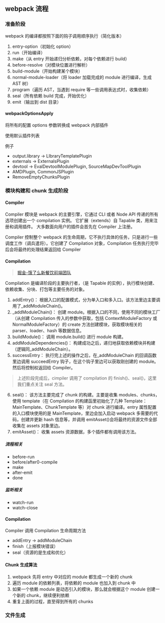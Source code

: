 ## webpack 流程

### 准备阶段

webpack 的编译都按照下面的钩子调用顺序执行（简化版本）

1. entry-option（初始化 option）
2. run（开始编译）
3. make（从 entry 开始递归分析依赖，对每个依赖进行 build）
4. before-resolve（对模块位置进行解析）
5. build-module（开始构建某个模块）
6. normal-module-loader（将 loader 加载完成的 module 进行编译，生成 AST 树）
7. program（遍历 AST，当遇到 require 等一些调用表达式时，收集依赖）
8. seal（所有依赖 build 完成，开始优化）
9. emit（输出到 dist 目录）

#### webpackOptionsApply

将所有的配置 options 参数转换成 webpack 内部插件

使用默认插件列表

例子

- output.library -> LIbraryTemplatePlugin
- externals -> ExternalsPlugin
- devtool -> EvalDevtoolModulePlugin, SourceMapDevToolPlugin
- AMDPlugin, CommonJSPlugin
- RemoveEmptyChunksPlugin

### 模块构建和 chunk 生成阶段

#### Compiler

Compiler 模块是 webpack 的主要引擎，它通过 CLI 或者 Node API 传递的所有选项创建出一个 compilation 实例。 它扩展（extends）自 Tapable 类，用来注册和调用插件。 大多数面向用户的插件会首先在 Compiler 上注册。

Compiler 控制整个 webpack 的生命周期，它不执行具体的任务，只是进行一些调度工作（调兵遣将）。它创建了 Compilation 对象，Compilation 任务执行完毕后会将最终的处理结果返回给 Compiler

#### Compilation

> [掘金-饿了么新餐饮前端团队](https://juejin.cn/post/6844904006003736583)

Compilation 是编译阶段的主要执行者，（是 Tapable 的实例），执行模块创建、依赖收集、分块、打包等主要任务的对象。

1. addEntry()：
   根据入口的配置模式，分为单入口和多入口。该方法里边主要调用了\_addModuleChain()。
2. \_addModuleChain()：
   创建 module。根据入口的不同，使用不同的模块工厂（从创建 Compilation 传入的参数中获取，包括 ContextModuleFactory 或 NormalModuleFactory）的 create 方法创建模块，获取模块相关的 parser、loader、hash 等数据信息。
3. buildModule()：
   调用 module.build() 进行 module 构建。
4. addModuleDependencies()：
   构建成功之后，递归地获取依赖模块并构建（逻辑同\_addModuleChain）。
5. successEntry：
   执行完上述的操作之后，在\_addModuleChain 的回调函数里边调用 succeedEntry 钩子，在这个钩子里边可以获取刚创建的 module。然后将控制权返回给 Compiler。

> 上述阶段完成后，cimpiler 调用了 compilation 的 finish()、seal()，这里我们重点关注 seal 方法。

6. seal()：
   该方法主要完成了 chunk 的构建。主要是收集 modules、chunks，使用 template（在 Compilation 的构建函里初始化了几种 Template：MainTemplate、ChunkTemplate 等）对 chunk 进行编译。entry 属性配置的入口模块使用的是 MainTemplate，里边会加入启动 webpack 多需要的代码，创建并更新 hash 信息等，并调用 emitAsset()会将最终的资源文件全部收集在 assets 对象里边。
7. emitAsset()：
   收集 assets 资源数据，多个插件都有调用该方法。

##### 流程相关

- before-run
- before/after0-compile
- make
- after-emit
- done

##### 监听相关

- watch-run
- watch-close

#### Compilation

Compiler 调用 Compilation 生命周期方法

- addEntry -> addModuleChain
- finish（上报模块错误）
- seal（资源的是生成和优化）

#### Chunk 生成算法

1. webpack 先将 entry 中对应的 module 都生成一个新的 chunk
2. 遍历 module 的依赖列表，将依赖的 module 也加入到 chunk 中
3. 如果一个依赖 module 是动态引入的模块，那么就会根据这个 module 创建一个新的 chunk，继续便利依赖
4. 重复上面的过程，直至得到所有的 chunks

### 文件生成
